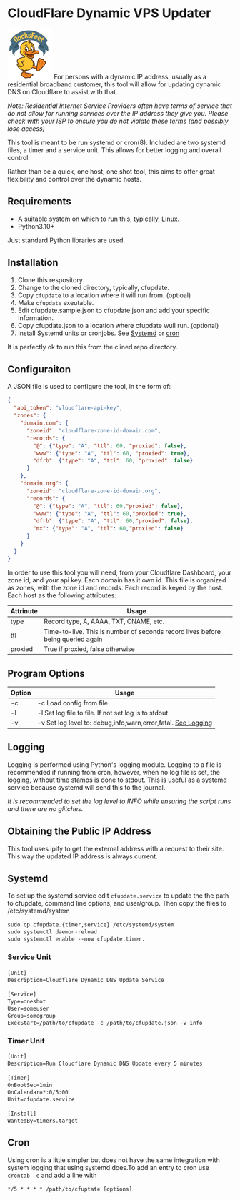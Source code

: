# CloudFlare Dynamic VPS Updater
![DucksFeet](ducksfeet-left-100.png "DucksFeet Logo")
For persons with a dynamic IP address, usually as a residential broadband customer, this tool will allow 
for updating dynamic DNS on Cloudflare to assist with that. 

*Note: Residential Internet Service Providers often have terms of service that do not allow for running services over the IP address they give you. Please check with your ISP to ensure you do not violate these terms (and possibly lose access)*

This tool is meant to be run systemd or cron(8). Included are two systemd files, a timer and a service unit. This allows for better logging and overall control.

Rather than be a quick, one host, one shot tool, this aims to offer great flexibility and control over 
the dynamic hosts.

## Requirements
* A suitable system on which to run this, typically, Linux.
* Python3.10+

Just standard Python libraries are used. 

## Installation

1. Clone this respository
2. Change to the cloned directory, typically, cfupdate. 
3. Copy `cfupdate` to a location where it will run from. (optioal) 
4. Make `cfupdate` exeutable.
5. Edit cfupdate.sample.json to cfupdate.json and add your specific information.
6. Copy cfupdate.json to a location where cfupdate wull run. (optional)
7. Install Systemd  units or cronjobs. See [Systemd](#Systemd) or [cron](#cron)

It is perfectly ok to run this from the clined repo directory. 

## Configuraiton

A JSON file is used to configure the tool, in the form of: 

```json
{
  "api_token": "vloudflare-api-key",
  "zones": {
    "domain.com": {
      "zoneid": "cloudflare-zone-id-domain.com",
      "records": {
        "@": {"type": "A", "ttl": 60, "proxied": false},
        "www": {"type": "A", "ttl": 60, "proxied": true},
        "dfrb": {"type": "A", "ttl": 60, "proxied": false}
      }
    },
    "domain.org": {
      "zoneid": "cloudflare-zone-id-domain.org",
      "records": {
        "@": {"type": "A", "ttl": 60,"proxied": false},
        "www": {"type": "A", "ttl": 60,"proxied": true},
        "dfrb": {"type": "A", "ttl": 60,"proxied": false},
        "mx": {"type": "A", "ttl": 60,"proxied": false}
      }
    }
  }
}
```

In order to use this tool you will need, from your Cloudflare Dashboard, your zone id, and your api key. 
Each domain has it own id. This file is organized as zones, with the zone id and records. 
Each record is keyed by the host. Each host as the following attributes:

|Attrinute|Usage                                                                                  |
|---------|---------------------------------------------------------------------------------------|
| type    | Record type, A, AAAA, TXT, CNAME, etc.                                                |
| ttl     | Time-to-live. This is number of seconds record lives before being queried again       |
| proxied | True if proxied, false otherwise                                                      |

## Program Options

|Option   |Usage                                                                                  |
|---------|---------------------------------------------------------------------------------------|
|    -c   |  -c <file> Load config from file                                                      |
|    -l   |  -l <file> Set log file to file. If not set log is to stdout                          |
|    -v   |  -v <level> Set log level to: debug,info,warn,error,fatal. [See Logging](#logging)    |

## Logging 

Logging is performed using Python's logging module. Logging to a file is recommended if running from cron, however, when no log file is set, the logging, without time stamps is done to stdout. This is useful as a systemd service because systemd will send this to the journal.

*It is recommended to set the log level to INFO while ensuring the script runs and there are no glitches.*


## Obtaining the Public IP Address

This tool uses ipify to get the external address with a request to their site. This way the updated
IP address is always current. 

## Systemd
To set up the systemd service edit `cfupdate.service` to update the the path to cfupdate, command line options, and user/group.  Then copy the files to /etc/systemd/system

```shell
sudo cp cfupdate.{timer,service} /etc/systemd/system
sudo systemctl daemon-reload
sudo systemctl enable --now cfupdate.timer.
```

### Service Unit

```shell
[Unit]
Description=Cloudflare Dynamic DNS Update Service

[Service]
Type=oneshot
User=someuser
Group=somegroup
ExecStart=/path/to/cfupdate -c /path/to/cfupdate.json -v info
```

### Timer Unit

```shell
[Unit]
Description=Run Cloudflare Dynamic DNS Update every 5 minutes

[Timer]
OnBootSec=1min
OnCalendar=*:0/5:00
Unit=cfupdate.service

[Install]
WantedBy=timers.target
```

## Cron
Using cron is a little simpler but does not have the same integration with system logging that using systemd does.To add an entry to cron use `crontab -e` and add a line with

```cron
*/5 * * * * /path/to/cfuptate [options]
```

